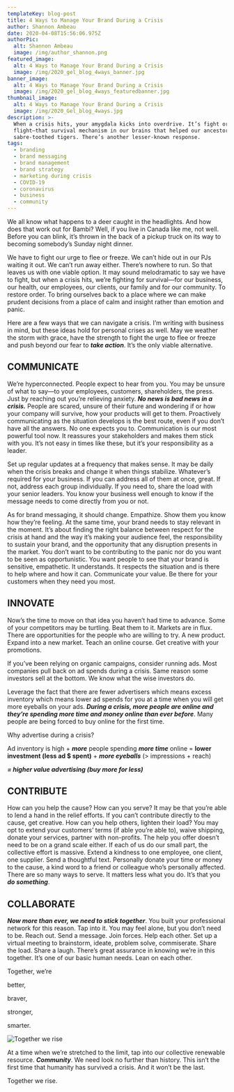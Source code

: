 ```yaml
---
templateKey: blog-post
title: 4 Ways to Manage Your Brand During a Crisis
author: Shannon Ambeau
date: 2020-04-08T15:56:06.975Z
authorPic:
  alt: Shannon Ambeau
  image: /img/author_shannon.png
featured_image:
  alt: 4 Ways to Manage Your Brand During a Crisis
  image: /img/2020_gel_blog_4ways_banner.jpg
banner_image:
  alt: 4 Ways to Manage Your Brand During a Crisis
  image: /img/2020_gel_blog_4ways_featuredbanner.jpg
thumbnail_image:
  alt: 4 Ways to Manage Your Brand During a Crisis
  image: /img/2020_Gel_blog_4ways.jpg
description: >-
  When a crisis hits, your amygdala kicks into overdrive. It’s fight or
  flight—that survival mechanism in our brains that helped our ancestors outrun
  sabre-toothed tigers. There’s another lesser-known response.
tags:
  - branding
  - brand messaging
  - brand management
  - brand strategy
  - marketing during crisis
  - COVID-19
  - coronavirus
  - business
  - community
---
```

We all know what happens to a deer caught in the headlights. And how does that work out for Bambi? Well, if you live in Canada like me, not well. Before you can blink, it’s thrown in the back of a pickup truck on its way to becoming somebody’s Sunday night dinner. 

We have to fight our urge to flee or freeze. We can’t hide out in our PJs waiting it out. We can’t run away either. There’s nowhere to run. So that leaves us with one viable option. It may sound melodramatic to say we have to fight, but when a crisis hits, we’re fighting for survival—for our business, our health, our employees, our clients, our family and for our community. To restore order. To bring ourselves back to a place where we can make prudent decisions from a place of calm and insight rather than emotion and panic. 

Here are a few ways that we can navigate a crisis. I’m writing with business in mind, but these ideas hold for personal crises as well. May we weather the storm with grace, have the strength to fight the urge to flee or freeze and push beyond our fear to **_take action_**. It’s the only viable alternative. 

## **COMMUNICATE**

We’re hyperconnected. People expect to hear from you. You may be unsure of what to say—to your employees, customers, shareholders, the press. Just by reaching out you’re relieving anxiety. **_No news is bad news in a crisis._** People are scared, unsure of their future and wondering if or how your company will survive, how your products will get to them. Proactively communicating as the situation develops is the best route, even if you don’t have all the answers. No one expects you to. Communication is our most powerful tool now. It reassures your stakeholders and makes them stick with you. It’s not easy in times like these, but it’s your responsibility as a leader. 

Set up regular updates at a frequency that makes sense. It may be daily when the crisis breaks and change it when things stabilize.  Whatever’s required for your business. If you can address all of them at once, great. If not, address each group individually. If you need to, share the load with your senior leaders. You know your business well enough to know if the message needs to come directly from you or not. 

As for brand messaging, it should change. Empathize. Show them you know how they’re feeling. At the same time, your brand needs to stay relevant in the moment. It’s about finding the right balance between respect for the crisis at hand and the way it’s making your audience feel, the responsibility to sustain your brand, and the opportunity that any disruption presents in the market. You don’t want to be contributing to the panic nor do you want to be seen as opportunistic. You want people to see that your brand is sensitive, empathetic. It understands. It respects the situation and is there to help where and how it can. Communicate your value. Be there for your customers when they need you most. 

## **INNOVATE**

Now’s the time to move on that idea you haven’t had time to advance. Some of your competitors may be turtling. Beat them to it. Markets are in flux. There are opportunities for the people who are willing to try. A new product. Expand into a new market. Teach an online course. Get creative with your promotions. 

If you’ve been relying on organic campaigns, consider running ads. Most companies pull back on ad spends during a crisis. Same reason some investors sell at the bottom. We know what the wise investors do. 

Leverage the fact that there are fewer advertisers which means excess inventory which means lower ad spends for you at a time when you will get more eyeballs on your ads. _**During a crisis, more people are online and they’re spending more time and money online than ever before**_. Many people are being forced to buy online for the first time.   

Why advertise during a crisis?

Ad inventory is high + _**more**_ people spending _**more time**_ online =  **lower investment (less ad $ spent)** + _**more eyeballs**_ (> impressions  + reach)

**_\= higher value advertising (buy more for less)_**

## **CONTRIBUTE**

How can you help the cause? How can you serve? It may be that you’re able to lend a hand in the relief efforts. If you can’t contribute directly to the cause, get creative. How can you help others, lighten their load? You may opt to extend your customers’ terms (if able you’re able to), waive shipping, donate your services, partner with non-profits. The help you offer doesn’t need to be on a grand scale either. If each of us do our small part, the collective effort is massive. Extend a kindness to one employee, one client, one supplier. Send a thoughtful text. Personally donate your time or money to the cause, a kind word to a friend or colleague who’s personally affected. There are so many ways to serve. It matters less what you do. It’s that you _**do something**_. 

## **COLLABORATE**

**_Now more than ever, we need to stick together_**. You built your professional network for this reason. Tap into it. You may feel alone, but you don’t need to be. Reach out. Send a message. Join forces. Help each other. Set up a virtual meeting to brainstorm, ideate, problem solve, commiserate. Share the load. Share a laugh. There’s great assurance in knowing we’re in this together. It’s one of our basic human needs. Lean on each other. 

Together, we’re 

better,

braver, 

stronger, 

smarter. 

![Together we rise](/img/2020_gel_blog_together_we_are_stronger_image.jpg "Together we rise")

At a time when we’re stretched to the limit, tap into our collective renewable resource. **_Community_**. We need look no further than history. This isn’t the first time that humanity has survived a crisis. And it won’t be the last. 

Together we rise.
